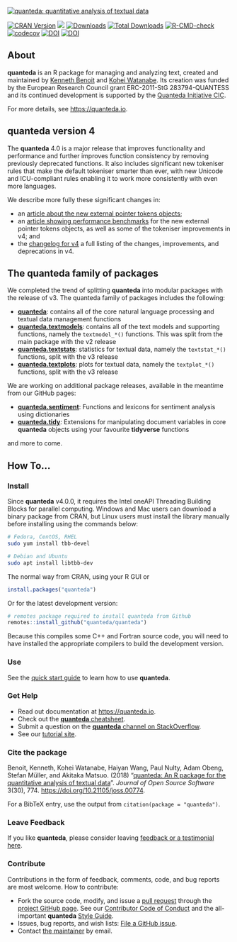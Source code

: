
[![quanteda: quantitative analysis of textual
data](https://cdn.rawgit.com/quanteda/quanteda/master/images/quanteda_logo.svg)](http://quanteda.io)

<!-- badges: start -->

[![CRAN
Version](https://www.r-pkg.org/badges/version/quanteda)](https://CRAN.R-project.org/package=quanteda)
[![](https://img.shields.io/badge/devel%20version-4.0.0-royalblue.svg)](https://github.com/quanteda/quanteda)
[![Downloads](https://cranlogs.r-pkg.org/badges/quanteda)](https://CRAN.R-project.org/package=quanteda)
[![Total
Downloads](https://cranlogs.r-pkg.org/badges/grand-total/quanteda?color=orange)](https://CRAN.R-project.org/package=quanteda)
[![R-CMD-check](https://github.com/quanteda/quanteda/actions/workflows/check-standard.yaml/badge.svg)](https://github.com/quanteda/quanteda/actions/workflows/check-standard.yaml)
[![codecov](https://codecov.io/gh/quanteda/quanteda/branch/master/graph/badge.svg)](https://app.codecov.io/gh/quanteda/quanteda)
[![DOI](https://zenodo.org/badge/5424649.svg)](https://zenodo.org/badge/latestdoi/5424649)
[![DOI](http://joss.theoj.org/papers/10.21105/joss.00774/status.svg)](https://doi.org/10.21105/joss.00774)
<!-- badges: end -->

## About

**quanteda** is an R package for managing and analyzing text, created
and maintained by [Kenneth Benoit](https://kenbenoit.net) and [Kohei
Watanabe](https://blog.koheiw.net/). Its creation was funded by the
European Research Council grant ERC-2011-StG 283794-QUANTESS and its
continued development is supported by the [Quanteda Initiative
CIC](https://quanteda.org).

For more details, see <https://quanteda.io>.

## **quanteda** version 4

The **quanteda** 4.0 is a major release that improves functionality and
performance and further improves function consistency by removing
previously deprecated functions. It also includes significant new
tokeniser rules that make the default tokeniser smarter than ever, with
new Unicode and ICU-compliant rules enabling it to work more
consistently with even more languages.

We describe more fully these significant changes in:

- an [article about the new external pointer tokens
  objects](https://quanteda.io/articles/pkgdown/tokens_xptr.html);
- an [article showing performance
  benchmarks](https://quanteda.io/articles/pkgdown/benchmarks_xptr.html)
  for the new external pointer tokens objects, as well as some of the
  tokeniser improvements in v4; and
- the [changelog for
  v4](https://github.com/quanteda/quanteda/blob/master/NEWS.md#quanteda-40)
  a full listing of the changes, improvements, and deprecations in v4.

## The **quanteda** family of packages

We completed the trend of splitting **quanteda** into modular packages
with the release of v3. The quanteda family of packages includes the
following:

- [**quanteda**](https://github.com/quanteda/quanteda): contains all of
  the core natural language processing and textual data management
  functions
- [**quanteda.textmodels**](https://github.com/quanteda/quanteda.textmodels):
  contains all of the text models and supporting functions, namely the
  `textmodel_*()` functions. This was split from the main package with
  the v2 release
- [**quanteda.textstats**](https://github.com/quanteda/quanteda.textstats):
  statistics for textual data, namely the `textstat_*()` functions,
  split with the v3 release
- [**quanteda.textplots**](https://github.com/quanteda/quanteda.textplots):
  plots for textual data, namely the `textplot_*()` functions, split
  with the v3 release

We are working on additional package releases, available in the meantime
from our GitHub pages:

- [**quanteda.sentiment**](https://github.com/quanteda/quanteda.sentiment):
  Functions and lexicons for sentiment analysis using dictionaries
- [**quanteda.tidy**](https://github.com/quanteda/quanteda.tidy):
  Extensions for manipulating document variables in core **quanteda**
  objects using your favourite **tidyverse** functions

and more to come.

## How To…

### Install

Since **quanteda** v4.0.0, it requires the Intel oneAPI Threading
Building Blocks for parallel computing. Windows and Mac users can
download a binary package from CRAN, but Linux users must install the
library manually before installing using the commands below:

``` bash
# Fedora, CentOS, RHEL
sudo yum install tbb-devel

# Debian and Ubuntu
sudo apt install libtbb-dev
```

The normal way from CRAN, using your R GUI or

``` r
install.packages("quanteda") 
```

Or for the latest development version:

``` r
# remotes package required to install quanteda from Github 
remotes::install_github("quanteda/quanteda") 
```

Because this compiles some C++ and Fortran source code, you will need to
have installed the appropriate compilers to build the development
version.

### Use

See the [quick start
guide](https://quanteda.io/articles/quickstart.html) to learn how to use
**quanteda**.

### Get Help

- Read out documentation at <https://quanteda.io>.
- Check out the [**quanteda**
  cheatsheet](https://github.com/quanteda/quanteda/blob/master/tests/cheatsheet/quanteda-cheatsheet.pdf).
- Submit a question on the [**quanteda** channel on
  StackOverflow](https://stackoverflow.com/questions/tagged/quanteda).
- See our [tutorial site](https://tutorials.quanteda.io/).

### Cite the package

Benoit, Kenneth, Kohei Watanabe, Haiyan Wang, Paul Nulty, Adam Obeng,
Stefan Müller, and Akitaka Matsuo. (2018) “[quanteda: An R package for
the quantitative analysis of textual
data](https://www.theoj.org/joss-papers/joss.00774/10.21105.joss.00774.pdf)”.
*Journal of Open Source Software* 3(30), 774.
<https://doi.org/10.21105/joss.00774>.

For a BibTeX entry, use the output from
`citation(package = "quanteda")`.

### Leave Feedback

If you like **quanteda**, please consider leaving [feedback or a
testimonial here](https://github.com/quanteda/quanteda/issues/461).

### Contribute

Contributions in the form of feedback, comments, code, and bug reports
are most welcome. How to contribute:

- Fork the source code, modify, and issue a [pull
  request](https://help.github.com/articles/creating-a-pull-request-from-a-fork/)
  through the [project GitHub
  page](https://github.com/quanteda/quanteda). See our [Contributor Code
  of
  Conduct](https://github.com/quanteda/quanteda/blob/master/CONDUCT.md)
  and the all-important **quanteda** [Style
  Guide](https://github.com/quanteda/quanteda/wiki/Style-guide).
- Issues, bug reports, and wish lists: [File a GitHub
  issue](https://github.com/quanteda/quanteda/issues).
- Contact [the maintainer](mailto:kbenoit@lse.ac.uk) by email.
